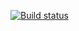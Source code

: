 [![Build status](https://ci.appveyor.com/api/projects/status/mc8hud8io6pr04pl?svg=true)](https://ci.appveyor.com/project/AlexDedyaev/bdd)

